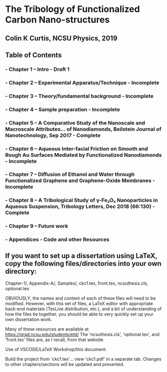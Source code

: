 # The Tribology of Functionalized Carbon Nano-structures

## Colin K Curtis, NCSU Physics, 2019

## Table of Contents

### - Chapter 1 – Intro  - Draft 1

### - Chapter 2 – Experimental Apparatus/Technique - Incomplete

### - Chapter 3 – Theory/fundamental background  - Incomplete

### - Chapter 4 – Sample preparation - Incomplete

### - Chapter 5 – A Comparative Study of the Nanoscale and Macroscale Attributes... of Nanodiamonds, Beilstein Journal of Nanotechnology, Sep 2017  - Complete

### - Chapter 6 – Aqueous Inter-facial Friction on Smooth and Rough Au Surfaces Mediated by Functionalized Nanodiamonds - Incomplete

### - Chapter 7 – Diffusion of Ethanol and Water through Functionalized Graphene and Graphene-Oxide Membranes - Incomplete

### - Chapter 8 – A Tribological Study of γ-Fe₂O₃ Nanoparticles in Aqueous Suspension,  Tribology Letters, Dec 2018 (66:130) - Complete

### - Chapter 9 – Future work

### - Appendices - Code and other Resources




##
## If you want to set up a dissertation using LaTeX, copy the following files/directories into your own directory:

Chapter-1/, Appendix-A/, Samples/, ckc1.tex, front.tex, ncsuthesis.cls, optional.tex

OBVIOUSLY, the names and content of each of these files will need to be modified. However, with
this set of files, a LaTeX editor with appropriate back-end materials (TexLive distribution, etc.),
and a bit of understanding of how the files tie together, you should be able to very quickly
set up your own dissertation work.

Many of these resources are available at https://grad.ncsu.edu/students/etd/
The 'ncsuthesis.cls', 'optional.tex', and 'front.tex' files are, as I recall, from 
that website


Use of VSCODE/LaTeX Workshop/this document:

Build the project from 'ckc1.tex'... view 'ckc1.pdf' in a separate tab. Changes to other chapters/sections will be updated and presented.